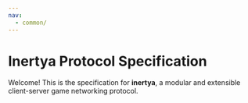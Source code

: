 ```yaml
---
nav:
  - common/
---
```


# Inertya Protocol Specification

Welcome! This is the specification for **inertya**, a modular and 
extensible client-server game networking protocol.


